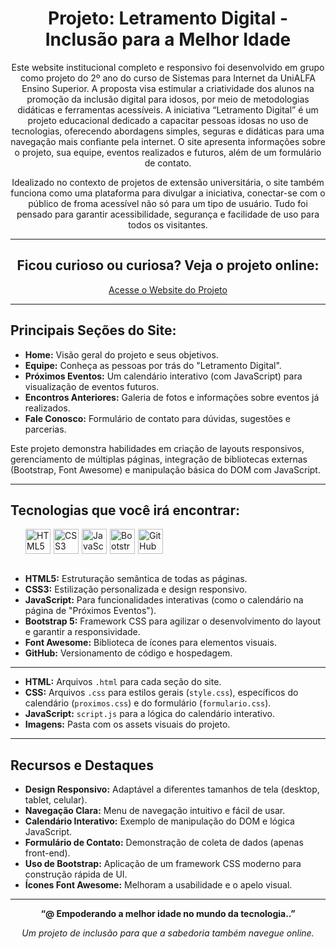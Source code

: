 <h1 align= "center" > Projeto: Letramento Digital - Inclusão para a Melhor Idade</h1>

<p align="center">
  Este website institucional completo e responsivo foi desenvolvido em grupo como projeto do 2º ano do curso de Sistemas para Internet da UniALFA Ensino Superior. 
  A proposta visa estimular a criatividade dos alunos na promoção da inclusão digital para idosos, por meio de metodologias didáticas e ferramentas acessíveis.
  A iniciativa “Letramento Digital” é um projeto educacional dedicado a capacitar pessoas idosas no uso de tecnologias, oferecendo abordagens simples, seguras e 
  didáticas para uma navegação mais confiante pela internet. O site apresenta informações sobre o projeto, sua equipe, eventos realizados e futuros, além de um formulário de contato.</p>

<p align="center">Idealizado no contexto de projetos de extensão universitária, o site também funciona como uma plataforma para divulgar a iniciativa, conectar-se com o público de 
froma acessível não só para um tipo de usuário. Tudo foi pensado para garantir acessibilidade, segurança e facilidade de uso para todos os visitantes.
</p>

---

<h2 align="center"> Ficou curioso ou curiosa? Veja o projeto online:</h2>
<p align= "center">
  <a href="https://marizari.github.io/trabalho-2-A-Letramento-Digital/" target="_blank" rel="noopener noreferrer">Acesse o Website do Projeto</a> 
</p>


---

<h2>Principais Seções do Site:</h2>

* **Home:** Visão geral do projeto e seus objetivos.
* **Equipe:** Conheça as pessoas por trás do "Letramento Digital".
* **Próximos Eventos:** Um calendário interativo (com JavaScript) para visualização de eventos futuros.
* **Encontros Anteriores:** Galeria de fotos e informações sobre eventos já realizados.
* **Fale Conosco:** Formulário de contato para dúvidas, sugestões e parcerias.

Este projeto demonstra habilidades em criação de layouts responsivos, gerenciamento de múltiplas páginas, integração de bibliotecas externas (Bootstrap, Font Awesome) 
e manipulação básica do DOM com JavaScript.

---

## Tecnologias que você irá encontrar:

<div style="display: flex; gap: 5px; padding-left:24px">
  <img src="https://cdn.jsdelivr.net/gh/devicons/devicon/icons/html5/html5-original.svg" title="HTML5" width="40"/>
  <img src="https://cdn.jsdelivr.net/gh/devicons/devicon/icons/css3/css3-original.svg" title="CSS3" width="40"/>
  <img src="https://cdn.jsdelivr.net/gh/devicons/devicon/icons/javascript/javascript-original.svg" title="JavaScript" width="40"/>
  <img src="https://cdn.jsdelivr.net/gh/devicons/devicon/icons/bootstrap/bootstrap-original.svg" title="Bootstrap" width="40"/>
  <img src="https://cdn.jsdelivr.net/npm/simple-icons@v11/icons/github.svg" title="GitHub" width="40"/>
</div>
<br>

-   **HTML5:** Estruturação semântica de todas as páginas.
-   **CSS3:** Estilização personalizada e design responsivo.
-   **JavaScript:** Para funcionalidades interativas (como o calendário na página de "Próximos Eventos").
-   **Bootstrap 5:** Framework CSS para agilizar o desenvolvimento do layout e garantir a responsividade.
-   **Font Awesome:** Biblioteca de ícones para elementos visuais.
-   **GitHub:** Versionamento de código e hospedagem.

---

* **HTML:** Arquivos `.html` para cada seção do site.
* **CSS:** Arquivos `.css` para estilos gerais (`style.css`), específicos do calendário (`proximos.css`) e do formulário (`formulario.css`).
* **JavaScript:** `script.js` para a lógica do calendário interativo.
* **Imagens:** Pasta com os assets visuais do projeto.

---

## Recursos e Destaques

* **Design Responsivo:** Adaptável a diferentes tamanhos de tela (desktop, tablet, celular).
* **Navegação Clara:** Menu de navegação intuitivo e fácil de usar.
* **Calendário Interativo:** Exemplo de manipulação do DOM e lógica JavaScript.
* **Formulário de Contato:** Demonstração de coleta de dados (apenas front-end).
* **Uso de Bootstrap:** Aplicação de um framework CSS moderno para construção rápida de UI.
* **Ícones Font Awesome:** Melhoram a usabilidade e o apelo visual.

---

<p align="center"><strong>“@ Empoderando a melhor idade no mundo da tecnologia..”</strong></p>
<p align="center"><i>Um projeto de inclusão para que a sabedoria também navegue online.</i></p>
